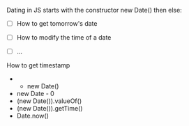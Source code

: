 Dating in JS starts with the constructor new Date()
then else:

  - [ ] How to get tomorrow's date
  
  - [ ] How to modify the time of a date
  
  - [ ] ...


How to get timestamp 

- + new Date()
- new Date - 0
- (new Date()).valueOf()
- (new Date()).getTime()
- Date.now()
